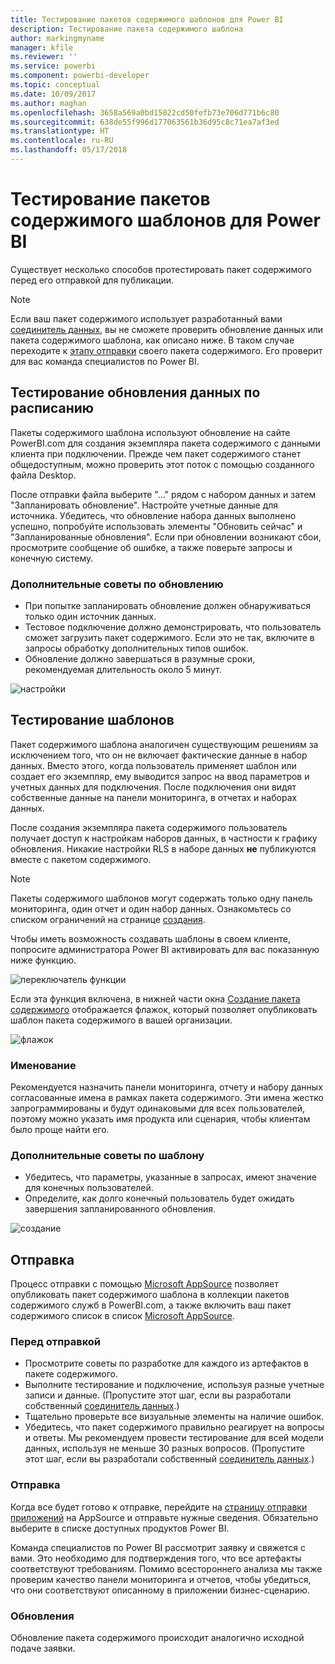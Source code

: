 ```yaml
---
title: Тестирование пакетов содержимого шаблонов для Power BI
description: Тестирование пакета содержимого шаблона
author: markingmyname
manager: kfile
ms.reviewer: ''
ms.service: powerbi
ms.component: powerbi-developer
ms.topic: conceptual
ms.date: 10/09/2017
ms.author: maghan
ms.openlocfilehash: 3658a569a0bd15822cd50fefb73e706d771b6c80
ms.sourcegitcommit: 638de55f996d177063561b36d95c8c71ea7af3ed
ms.translationtype: HT
ms.contentlocale: ru-RU
ms.lasthandoff: 05/17/2018
---
```

# <a name="testing-template-content-packs-for-power-bi"></a>Тестирование пакетов содержимого шаблонов для Power BI
Существует несколько способов протестировать пакет содержимого перед его отправкой для публикации.  

> [!NOTE]
> Если ваш пакет содержимого использует разработанный вами [соединитель данных](https://aka.ms/DataConnectors), вы не сможете проверить обновление данных или пакета содержимого шаблона, как описано ниже. В таком случае переходите к [этапу отправки](#submission) своего пакета содержимого. Его проверит для вас команда специалистов по Power BI.
> 
> 

## <a name="testing-scheduled-data-refresh"></a>Тестирование обновления данных по расписанию
Пакеты содержимого шаблона используют обновление на сайте PowerBI.com для создания экземпляра пакета содержимого с данными клиента при подключении. Прежде чем пакет содержимого станет общедоступным, можно проверить этот поток с помощью созданного файла Desktop.

После отправки файла выберите "..." рядом с набором данных и затем "Запланировать обновление". Настройте учетные данные для источника. Убедитесь, что обновление набора данных выполнено успешно, попробуйте использовать элементы "Обновить сейчас" и "Запланированные обновления". Если при обновлении возникают сбои, просмотрите сообщение об ошибке, а также поверьте запросы и конечную систему.

### <a name="additional-refresh-tips"></a>Дополнительные советы по обновлению
* При попытке запланировать обновление должен обнаруживаться только один источник данных.  
* Тестовое подключение должно демонстрировать, что пользователь сможет загрузить пакет содержимого. Если это не так, включите в запросы обработку дополнительных типов ошибок.  
* Обновление должно завершаться в разумные сроки, рекомендуемая длительность около 5 минут.  

![настройки](media/template-content-pack-testing/scheduledrefresh.png)

<a name="templates"></a>

## <a name="testing-templates"></a>Тестирование шаблонов
Пакет содержимого шаблона аналогичен существующим решениям за исключением того, что он не включает фактические данные в набор данных. Вместо этого, когда пользователь применяет шаблон или создает его экземпляр, ему выводится запрос на ввод параметров и учетных данных для подключения. После подключения они видят собственные данные на панели мониторинга, в отчетах и наборах данных. 

После создания экземпляра пакета содержимого пользователь получает доступ к настройкам наборов данных, в частности к графику обновления. Никакие настройки RLS в наборе данных **не** публикуются вместе с пакетом содержимого.  

> [!NOTE]
> Пакеты содержимого шаблонов могут содержать только одну панель мониторинга, один отчет и один набор данных. Ознакомьтесь со списком ограничений на странице [создания](template-content-pack-authoring.md#restrictions). 
> 
> 

Чтобы иметь возможность создавать шаблоны в своем клиенте, попросите администратора Power BI активировать для вас показанную ниже функцию. 

![переключатель функции](media/template-content-pack-testing/featureswitch.png)

Если эта функция включена, в нижней части окна [Создание пакета содержимого](https://app.powerbi.com/groups/me/publish-content/) отображается флажок, который позволяет опубликовать шаблон пакета содержимого в вашей организации. 

![флажок](media/template-content-pack-testing/checkbox.png)

### <a name="naming"></a>Именование
Рекомендуется назначить панели мониторинга, отчету и набору данных согласованные имена в рамках пакета содержимого. Эти имена жестко запрограммированы и будут одинаковыми для всех пользователей, поэтому можно указать имя продукта или сценария, чтобы клиентам было проще найти его.

### <a name="additional-template-tips"></a>Дополнительные советы по шаблону
* Убедитесь, что параметры, указанные в запросах, имеют значение для конечных пользователей.
* Определите, как долго конечный пользователь будет ожидать завершения запланированного обновления.

![создание](media/template-content-pack-testing/createtemplate.png)

<a name="submission"></a>

## <a name="submission"></a>Отправка
Процесс отправки с помощью [Microsoft AppSource](https://appsource.microsoft.com/en-us/partners/list-an-app) позволяет опубликовать пакет содержимого шаблона в коллекции пакетов содержимого служб в PowerBI.com, а также включить ваш пакет содержимого список в список [Microsoft AppSource](http://appsource.microsoft.com).

### <a name="before-submission"></a>Перед отправкой
* Просмотрите советы по разработке для каждого из артефактов в пакете содержимого.
* Выполните тестирование и подключение, используя разные учетные записи и данные. (Пропустите этот шаг, если вы разработали собственный [соединитель данных](https://aka.ms/DataConnectors).)
* Тщательно проверьте все визуальные элементы на наличие ошибок.
* Убедитесь, что пакет содержимого правильно реагирует на вопросы и ответы. Мы рекомендуем провести тестирование для всей модели данных, используя не меньше 30 разных вопросов. (Пропустите этот шаг, если вы разработали собственный [соединитель данных](https://aka.ms/DataConnectors).)

### <a name="submission"></a>Отправка
Когда все будет готово к отправке, перейдите на [страницу отправки приложений](https://appsource.microsoft.com/en-us/partners/list-an-app) на AppSource и отправьте нужные сведения. Обязательно выберите в списке доступных продуктов Power BI.

Команда специалистов по Power BI рассмотрит заявку и свяжется с вами. Это необходимо для подтверждения того, что все артефакты соответствуют требованиям. Помимо всестороннего анализа мы также проверим качество панели мониторинга и отчетов, чтобы убедиться, что они соответствуют описанному в приложении бизнес-сценарию.

### <a name="updates"></a>Обновления
Обновление пакета содержимого происходит аналогично исходной подаче заявки. 

